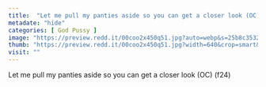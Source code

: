 ```yaml
---
title:  "Let me pull my panties aside so you can get a closer look (OC) (f24)"
metadate: "hide"
categories: [ God Pussy ]
image: "https://preview.redd.it/00coo2x450q51.jpg?auto=webp&s=25b8c3532a8c1f3efc3922d3e5e85e66f0ed3929"
thumb: "https://preview.redd.it/00coo2x450q51.jpg?width=640&crop=smart&auto=webp&s=5081ba201d9b3b50c4ba1b30275f1acbaef14f07"
visit: ""
---
```

Let me pull my panties aside so you can get a closer look (OC) (f24)

